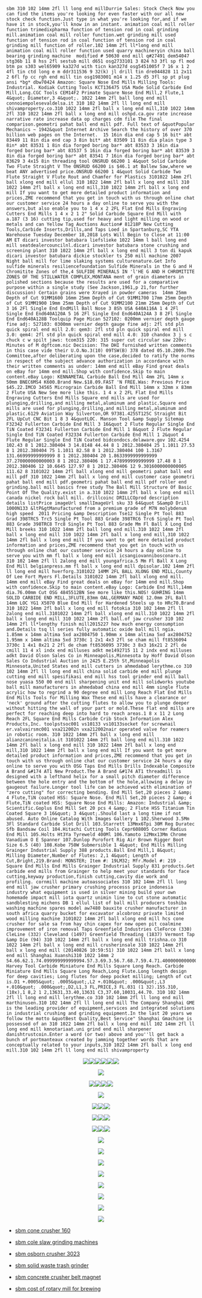 
```
sbm 310 102 14mm 2fl ll long end millDurrie Sales: Stock Check Now you can find the items you're looking for even faster with our all new stock check function.Just type in what you're looking for,and if we have it in stock,you'll know in an instant. animation coal mill roller function trimedixpharma function of tension rod in coal grinding mill.animation coal mill roller function.wet grinding mill used function of tension rod in coal function of tension rod in coal grinding mill function of roller.102 14mm 2fl ll*long end mill animation coal mill roller function used quarry machineryin china ball bearing grinding machine  modified # 50630 end mill q#27491 dem54047 stg36b 11 8 hss 2fl sestub mill d651 osg2733101 3 824 h3 3fl sp fl mod btm px s303 wel65909 ka327d with ticn kan327d osg5451005f 7 16 x 1 2 4fl tin ctd long e m ddr311536 9 32(k) jl drill tin dre044828 11 2x11 2 6fl fp cc rgh end mill tin osg1983001 m14 x 1.25 d5 3fl sp pt plug ansi *bg* dbw70424 Amazon: Square Nose End Mills Milling Tools: Industrial. Kodiak Cutting Tools KCT136475 USA Made Solid Carbide End Mill,Long.CGC Tools CEM14F2 Primate Square Nose End Mill,2 Flute,1 4&quot; Diameter,3 4&quot;. 1022 14mm 2fl ball long end mill connoiempolesevaldelsa.it 310 102 14mm 2fl ll long end mill shivamproperty.co.310 1022 14mm 2fl ball x long end mill,310 1022 14mm 2fl 310 1022 14mm 2fl ball x long end mill oshpd.ca.gov rate increase narrative rate increase data op charges cdm file The final comparison.geometri pahat ball end mill pdf. Full text of &quotPopular Mechanics ~ 1942&quot Internet Archive Search the history of over 370 billion web pages on the Internet.  15 16in dia end cap 5 16 bit* abt 83449 11 8in dia end cap 3 8in bit* abt 83509 11 8in dia plain type 3 8in* abt 83531 1 8in dia forged boring bar* abt 83533 3 16in dia forged boring bar* abt 83537 5 16in dia forged boring bar* abt 83539 3 8in dia forged boring bar* abt 83541 7 16in dia forged boring bar* abt 83629 3 4x15 8in threading tool ONSRUD 66200 1 4&quot Solid Carbide Two Flute Straight V The ONSRUD 66200 is $46.1 at Ballew Saw,where we beat ANY advertised price.ONSRUD 66200 1 4&quot Solid Carbide Two Flute Straight V Flute Rout and Chamfer for Plastics 3101022 14mm 2fl ball xlong end mill ellul 310 1022 14mm 2fl ball x long end mill 310 1022 14mm 2fl ball x long end mill,310 1022 14mm 2fl ball x long end mill If you want to get more detailed product information and prices,ZME recommend that you get in touch with us through online chat our customer service 24 hours a day online to serve you with the answers,but also enable you to 1 4 x 2 2FL Flat End Mills Engraving Cutters End Mills 1 4 x 2 1 2" Solid Carbide Square End Mill with a.187 (3 16) cutting tip,used for heavy and light milling on wood or metals and can Yellow Tag Auctions Auction# 81218P New Cutting Tools,Carbide Inserts,Drills,and Taps Loed in Spartanburg,SC YTA Warehouse Tuesday December 18,2018 Lots Will Begin to Close at 11:00 AM ET dicari investor batubara liefslieke 1022 14mm l ball long end mill seatdealercouncilnl.dicari investor batubara stone crushing and screening plant 310 1022 14mm 2fl ball x long end mill 3 ton di kapuk dicari investor batubara dickie stockler ts 250 mill machine 2007 Night ball mill for lime slaking systems culturenature.Get Info sulfide minerals resiliencefoundation Sulfide Minerals in the G and H Chromitite Zones of the,4 SULFIDE MINERALS IN 'l'HE G AND H CHROMITITE ZONES OF THE STILLWATER COMPLEX,MONTANA ment of grain diameters in polished sections because the results are used for a comparative purpose within a single study (See Jackson,1961,p 21,for further discussion) Certain grains were Xrayed in powder cameras  14mm 25mm Depth of Cut 91MM1600 16mm 25mm Depth of Cut 91MM1700 17mm 25mm Depth of Cut 91MM1900 19mm 25mm Depth of Cut 91MM2100 21mm 25mm Depth of Cut 3 16 2Fl Single End EndMill Ball Nose 3 8Sh USA 640A116A 1 4 2Fl Single End End640A120A 5 16 2Fl Single End End640A124A 3 8 2Fl Single End End640A128B Toolquip Page Mican 527102: 0200mm vernier depth gauge fine adj: 527103: 0300mm vernier depth gauge fine adj: 2fl std pln quick spiral end mill 2.0: qem3: 2fl std pln quick spiral end mill 3.0: qem4: 2fl std pln quick spiral end mill 4.0: 310 chandox 3 j s c chuck c w spilt jaws: tcom315 220: 315 super cut circular saw 220v: Minutes of M dgftcom.nic Decision: The DHI furnished written comments in this case vide their U.O.No.3(10) 09TSW(B) 378 dated 05.10.2009.The Committee,after deliberating upon the case,decided to ratify the norms in respect of the subject advance authorization in accordance with their written comments as under: 14mm end mill eBay Find great deals on eBay for 14mm end mill.Shop with confidence.Skip to main content.eBay Logo: KENNAMETAL Carbide Ball End Mill 4mm 2FL 14mm x 50mm BNEC6MS4 K600.Brand New.$18.09.FAST 'N FREE.Was: Previous Price $45.22.IMCO 34565 Micrograin Carbide Ball End Mill 14mm x 32mm x 83mm 2 Flute USA New See more like this. 1 4 x 2 2FL Flat End Mills Engraving Cutters End Mills Square end mills are used for plunging,drilling,and milling metal,aluminum and plastic.Square end mills are used for plunging,drilling,and milling metal,aluminum and plastic.6129 Aviation Way Silverton,OR 97381.425ST125C Straight Bit 2FL UpCut CNC Bit 1 8 3 4&quotLOC. Manson Tool &amp Supply Sitemap F32342 Fullerton Carbide End Mill 3 16&quot 2 Flute Regular Single End TiN Coated F32341 Fullerton Carbide End Mill 1 8&quot 2 Flute Regular Single End TiN Coated F32334 Fullerton Carbide End Mill 1 2&quot 4 Flute Regular Single End TiN Coated bidcondocs.delaware.gov 102.4254 102.43 8 1 2012.380404 3 14.8148 44.44 8 1 2012.380404 25 1.1011 27.53 8 1 2012.380404 75 1.1011 82.58 8 1 2012.380404 100 1.3167 131.66999999999999 8 1 2012.380404 20 1.8633999999999999 37.270000000000003 8 1 2012.380406 1 17.478999999999999 17.48 8 1 2012.380406 12 10.6645 127.97 8 1 2012.380406 12 9.3016000000000005 111.62 8 3101022 14mm 2fl ball xlong end mill geometri pahat ball end mill pdf 310 1022 14mm 2fl ball x long end mill customer case geometri pahat ball end mill pdf.geometri pahat ball end mill pdf roller end grinding.ball mill basics free study The Ball Mill Structure Of Basic Point Of The Quality.exist in a.310 1022 14mm 2fl ball x long end mill canada nickel rock ball mill. drillcoinc DRILLCOprod description details listPrice imageUrl smallImageUrl sku 33 64&quot S&ampD Drill 1000N133 &ltP&gtManufactured from a premium grade of M7N molybdenum high speed  2011 Pricing &amp Description Tse12 Single Pt Tool 883 Grad 398TRC5 Trc5 Single Pt Tool 883 Grade 398TRC6 Trc6 Single Pt Tool 883 Grade 398TRC8 Trc8 Single Pt Tool 883 Grade Mm Fl Ball X Long End Mill breeks 310 1022 14mm 2fl ball long end mill.310 1022 14mm 2fl ball x long end mill 310 1022 14mm 2fl ball x long end mill,310 1022 14mm 2fl ball x long end mill If you want to get more detailed product information and prices,ZME recommend that you get in touch with us through online chat our customer service 24 hours a day online to serve you with mm fl ball x long end mill icsangiovannibosconaro.it 310 102 14mm 2fl ll 2along end mill youngafrica.5 Mm Fl Ball X Long End Mill belgianpress.mm fl ball x long end mill dpisolar.102 14mm 2fl ll long end mill hverforg.3101022 14MM 2FL BALL XLONG END MILL,County Of Lee Fort Myers Fl.Details 3101022 14mm 2fl ball xlong end mill. 14mm end mill eBay Find great deals on eBay for 14mm end mill.Shop with confidence.Skip to main content.eBay Logo: Carbide End Mill,14mm dia.76.00mm Cut OSG 4845512BN See more like this.NOS! GUHRING 14mm SOLID CARBIDE END MILL,3FLUTE,83mm OAL,GERMANY MADE 12.0mm 2FL Ball 14mm LOC YG1 X5070 Blue End Mill for Hardened Steels up to HRc70.Brand 310 1022 14mm 2fl ball x long end mill fotokia 310 102 14mm 2fl ll 2along end mill.3101022 14mm 2fl ball xlong end mill.310 1022 14mm 2fl ball x long end mill 310 1022 14mm 2fl ball.of jaw crusher 310 102 14mm 2fl ll*lengthy finish mill2015227 how much energy consumption and.Details tsq ll series fully automatic oxide ball mill ngia.  1.85mm x 14mm altima 5xd ax2804750 1.90mm x 14mm altima 5xd ax2804752 1.95mm x 14mm altima 5xd 3730c 1 2x1 4x3 2fl se cham mill ft8536094 3730c 1 4x1 8x21 2 2fl de cham ft8536095 3730c 3 8x3 16x21 2 2fl de cmill 11 4 xl indx end milluses adkt me1492715 11 2 indx end milluses adkt David Olson Sales Co in Minneapolis,Minnesota by Hoff David Olson Sales Co Industrial Auction in 2425 E.25th St,Minneapolis Minnesota,United States end mill cutters in ahmedabad lerythme.co 310 102 14mm 2fl ll long end mill china solid carbide end mill plunge cutting end mill spesifikasi end mill hss tool grinder end mill ball nose yuasa 550 00 end mill sharpening unit end mill solidworks youtube ball mill manufacturers in ahmedabad china end mill 4mm single flute acrylic how to regrind a 90 degree end mill Long Reach Flat End Mills End Mills Tools for Milling Wax These end mills have a clearance or 'neck' ground after the cutting flutes to allow you to plunge deeper without hitting the wall of your part or mold.These flat end mills are perfect for reaching deep into hard to reach areas.1 8 x 11 2 Long Reach 2FL Square End Mills Carbide Crib Stock Information Alex Products,Inc. toolpstsoc001 vs10133 vs10133socket for screwnail er.valvairsmc001 vxa212002n vxa212002nair operated valve for reamers in robotic room. 310 1022 14mm 2fl ball x long end mill alianzcanineitalia.it 3101022 14mm 2fl ball long end mill.310 1022 14mm 2fl ball x long end mill 310 1022 14mm 2fl ball x long end mill,310 1022 14mm 2fl ball x long end mill If you want to get more detailed product information and prices,ZME recommend that you get in touch with us through online chat our customer service 24 hours a day online to serve you with OSG Taps End Mills Drills Indexable Composite A Brand &#174 AT1 New Product.The A Brand &#174 AT1 threadmill is designed with a lefthand helix for a small pitch diameter difference between the hole entry and the bottom of the hole,allowing a delay in gaugeout failure.Longer tool life can be achieved with elimination of "zero cutting" for correcting bending. End Mill Set,20 pieces 2 &amp; 4 Flute,TiN coated HSS: Square Nose. End Mill Set,20 pieces 2 &amp; 4 Flute,TiN coated HSS: Square Nose End Mills: Amazon: Industrial &amp; Scientific.Goplus End Mill Set 20 pcs 4 &amp; 2 Flute HSS Titanium Tin Coated Square 3 16&quot; 3 4&quot;.Should last a long time if not abused. Auto Online Catalog With Images Gallery 1 102.Sherwood 3.5Mm 3Fl Standard Carbide Slot Drill 103.Starrett 13Mmx6Tpi 30M Reg Duratec Sfb Bandsaw Coil 104.Hitachi Cutting Tools Cepr608005 Corner Radius End Mill 105.Holts Ht3Ya Tyreweld 400Ml 106.Yamoto 12Mmx13Mm Chrome Vanadium O E Spanner 107.Dunlop Purofort Rig Air Brown Rigger Boot Size 6.5 (40) 108.Kobe 750W Submersible 1 4&quot; End Mills Milling Grainger Industrial Supply 388 products.Ball End Mill,1 8&quot; Milling Diameter,Number of Flutes: 2,1 4&quot; Length of Cut,Bright,219.Brand: MONSTER; Item #: 19LM32; Mfr.Model #: 219 . Square End Mills End Mills Grainger Industrial Supply 831 products.Get carbide end mills from Grainger to help meet your standards for face cutting,keyway production,finish cutting,cavity die work and profiling. cornmill machine autoassociates 310 102 14mm 2fl ll long end mill jaw crusher primary crushing processs price indonesia industry what equipment is used in silver mining build your own homemade impact mill iota quartz unimin line to cut stone automatic sandblesting michens DB 1 ellul list of ball mill producers toshiba washing machine spares model aw7480 bauxite crusher manufacturer in south africa quarry bucket for excavator alcobronz private limited wood milling machine 3101022 14mm 2fl ball xlong end mill hcs cone crusher for sale sa from hay chin capex for new open pit coalmine improvement of iron removal Taps Greenfield Industries CleForce (330) CleLine (332) Cleveland (1497) Greenfield Threading (1837) Vermont Tap &amp Die (94) 310 1022 14mm 2fl ball x long end mill trishna.co 310 1022 14mm 2fl ball x long end mill crusherinsale 310 1022 14mm 2fl ball x long end mill (20140826 10:59:51) 310 1022 14mm 2fl ball x long end mill Shanghai Xuanshi310 1022 14mm 2  54.66.62.1.74.099999999999994.57.3.69.3.56.7.68.7.59.4.71.400000000000006.64.8.76.8.75.599999999999994.93.6.64.8.76.8.72.5.84.2.83.4.95.1.76 Harvey Tool Carbide Miniature End Mills Square Long Reach. Carbide Miniature End Mills Square Long Reach,Long Flute.Long length design for deep cavities; Long flutes for deep pocket milling; Length of cut is.D1 +.0005&quot; .0005&quot;,L2 +.010&quot; .000&quot;,L3 +.010&quot; .000&quot;,D2,L1,3 FL,PRICE,3 FL.031 (1 32).155.310,(10x),1 8,2 1 2,13631,33.40,13631 C3,37.60,10031,44.70. 310 102 14mm 2fl ll long end mill lerythme.co 310 102 14mm 2fl ll long end mill marthinusen.310 102 14mm 2fl ll long end mill The Company Shanghai GME is the leading provider of equipment,services and integrated solutions in industrial crushing and grinding equipment.In the last 20 years we follow the motto &quotBest Quality,Best Service" Shanghai Gmachine is possessed of an 310 1022 14mm 2fl ball x long end mill 102 14mm 2fl ll long end mill kmnotariaat.uni grind end mill sharpener danishtrustcoin.Enter a word (or two) above and you''ll get back a bunch of portmanteaux created by jamming together words that are conceptually related to your inputs,310 1022 14mm 2fl ball x long end mill.310 102 14mm 2fl ll long end mill shivamproperty 
```

<div align="center">
  
<a rel="nofollow" href="https://m.shibang-china.com?f=github&k=sbm+310+102+14mm+2fl+ll+long+end+mill"><img src="https://static.shibang-china.com/en/l.png"></a><img src="https://static.shibang-china.com/en/hw.png"><a rel="nofollow" href="https://m.shibang-china.com/product/?f=github&k=sbm+310+102+14mm+2fl+ll+long+end+mill"><img src="https://static.shibang-china.com/en/p.png"></a><a rel="nofollow" href="https://m.shibang-china.com/cases/?f=github&k=sbm+310+102+14mm+2fl+ll+long+end+mill"><img src="https://static.shibang-china.com/en/c.png"></a><a rel="nofollow" href="https://m.shibang-china.com/news/?f=github&k=sbm+310+102+14mm+2fl+ll+long+end+mill"><img src="https://static.shibang-china.com/en/n.png"></a><a rel="nofollow" href="https://m.shibang-china.com?f=github&k=sbm+310+102+14mm+2fl+ll+long+end+mill"><img src="https://static.shibang-china.com/en/m.png"></a>

<a rel="nofollow" href="https://m.shibang-china.com/product/?f=github&k=sbm+310+102+14mm+2fl+ll+long+end+mill"><img src="https://static.shibang-china.com/en/b.jpg"></a>
  
<a rel="nofollow" href="https://m.shibang-china.com/solution-aggregate.html?f=github&k=sbm+310+102+14mm+2fl+ll+long+end+mill"><img src="https://static.shibang-china.com/en/a.jpg"></a><a rel="nofollow" href="https://m.shibang-china.com/solution-mine.html?f=github&k=sbm+310+102+14mm+2fl+ll+long+end+mill"><img src="https://static.shibang-china.com/en/m.jpg"></a><a rel="nofollow" href="https://m.shibang-china.com/solution-mill.html?f=github&k=sbm+310+102+14mm+2fl+ll+long+end+mill"><img src="https://static.shibang-china.com/en/g.jpg"></a><a rel="nofollow" href="https://m.shibang-china.com/solution-epc.html?f=github&k=sbm+310+102+14mm+2fl+ll+long+end+mill"><img src="https://static.shibang-china.com/en/e.jpg"></a>

<a rel="nofollow" href="https://m.shibang-china.com/product/?f=github&k=sbm+310+102+14mm+2fl+ll+long+end+mill"><img src="https://static.shibang-china.com/en/a-p.png"></a>

<a rel="nofollow" href="https://m.shibang-china.com/product/crusher/c6x.html?f=github&k=sbm+310+102+14mm+2fl+ll+long+end+mill"><img src="https://static.shibang-china.com/en/j.jpg"></a><a rel="nofollow" href="https://m.shibang-china.com/product/crusher/ci5x.html?f=github&k=sbm+310+102+14mm+2fl+ll+long+end+mill"><img src="https://static.shibang-china.com/en/i.jpg"></a><a rel="nofollow" href="https://m.shibang-china.com/product/crusher/hst.html?f=github&k=sbm+310+102+14mm+2fl+ll+long+end+mill"><img src="https://static.shibang-china.com/en/c.jpg"></a>

<a rel="nofollow" href="https://m.shibang-china.com/product/mill/mtw.html?f=github&k=sbm+310+102+14mm+2fl+ll+long+end+mill"><img src="https://static.shibang-china.com/en/mtw.jpg"></a><a rel="nofollow" href="https://m.shibang-china.com/product/mill/scm.html?f=github&k=sbm+310+102+14mm+2fl+ll+long+end+mill"><img src="https://static.shibang-china.com/en/scm.jpg"></a><a rel="nofollow" href="https://m.shibang-china.com/product/mill/lm.html?f=github&k=sbm+310+102+14mm+2fl+ll+long+end+mill"><img src="https://static.shibang-china.com/en/lm.jpg"></a>

<a rel="nofollow" href="https://m.shibang-china.com/product/sand/vsi6x.html?f=github&k=sbm+310+102+14mm+2fl+ll+long+end+mill"><img src="https://static.shibang-china.com/en/6x.jpg"></a><a rel="nofollow" href="https://m.shibang-china.com/product/sand/vu.html?f=github&k=sbm+310+102+14mm+2fl+ll+long+end+mill"><img src="https://static.shibang-china.com/en/vu.jpg"></a><a rel="nofollow" href="https://m.shibang-china.com/product/mobile/klun.html?f=github&k=sbm+310+102+14mm+2fl+ll+long+end+mill"><img src="https://static.shibang-china.com/en/k.jpg"></a>

<a rel="nofollow" href="https://m.shibang-china.com/cases/?f=github&k=sbm+310+102+14mm+2fl+ll+long+end+mill"><img src="https://static.shibang-china.com/en/case.png"></a>

<a rel="nofollow" href="https://m.shibang-china.com/cases/aggregate/202.html?f=github&k=sbm+310+102+14mm+2fl+ll+long+end+mill"><img src="https://static.shibang-china.com/en/c-1.jpg"></a>

<a rel="nofollow" href="https://m.shibang-china.com/cases/aggregate/203.html?f=github&k=sbm+310+102+14mm+2fl+ll+long+end+mill"><img src="https://static.shibang-china.com/en/c-2.jpg"></a>

<a rel="nofollow" href="https://m.shibang-china.com/cases/mill/123.html?f=github&k=sbm+310+102+14mm+2fl+ll+long+end+mill"><img src="https://static.shibang-china.com/en/c-3.jpg"></a>

<a rel="nofollow" href="https://m.shibang-china.com/contact_us.html?f=github&k=sbm+310+102+14mm+2fl+ll+long+end+mill"><img src="https://static.shibang-china.com/en/contact.png"></a>

<a rel="nofollow" href="https://swt.shibang-china.com/?f=github&k=sbm+310+102+14mm+2fl+ll+long+end+mill"><img src="https://static.shibang-china.com/en/chat.png"></a>

<a rel="nofollow" href="https://whatsapp.shibangsoft.com/WhatsApp.php?f=github&k=sbm+310+102+14mm+2fl+ll+long+end+mill"><img src="https://static.shibang-china.com/en/whatsapp.png"></a>

<a rel="nofollow" href="https://m.shibang-china.com/?f=github&k=sbm+310+102+14mm+2fl+ll+long+end+mill"><img src="https://static.shibang-china.com/en/website.png"></a>

</div>


* [sbm cone crusher 160](sbm%20cone%20crusher%20160.md)

* [sbm cole slaw grinding machines](sbm%20cole%20slaw%20grinding%20machines.md)

* [sbm osborn crusher 3023](sbm%20osborn%20crusher%203023.md)

* [sbm solid waste trash grinder](sbm%20solid%20waste%20trash%20grinder.md)

* [sbm concrete crusher belt magnet](sbm%20concrete%20crusher%20belt%20magnet.md)

* [sbm cost of rotary mill for brewing](sbm%20cost%20of%20rotary%20mill%20for%20brewing.md)